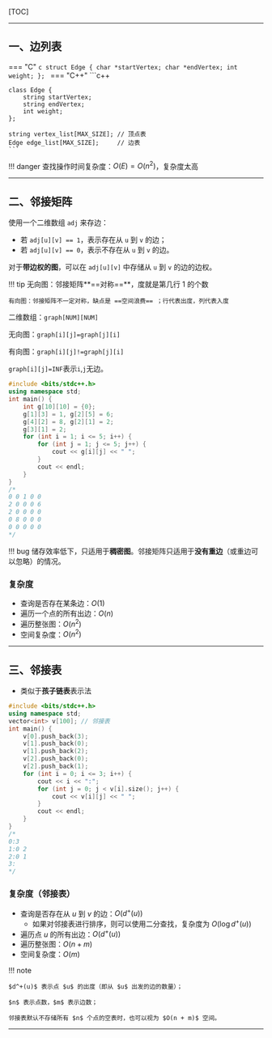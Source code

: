 [TOC]

---

## 一、边列表

=== "C" 
    ```c
    struct Edge {
        char *startVertex;
        char *endVertex;
        int weight;
    };
    ```
=== "C++"
    ```c++
    
    class Edge {
        string startVertex;
        string endVertex;
        int weight;
    };
    
    string vertex_list[MAX_SIZE]; // 顶点表
    Edge edge_list[MAX_SIZE];     // 边表
    ```

!!! danger
    查找操作时间复杂度：$O(E)=O(n^2)$，复杂度太高

---

## 二、邻接矩阵

使用一个二维数组 `adj` 来存边：

- 若 `adj[u][v] == 1`，表示存在从 `u` 到 `v` 的边；
- 若 `adj[u][v] == 0`，表示不存在从 `u` 到 `v` 的边。

对于**带边权的图**，可以在 `adj[u][v]` 中存储从 `u` 到 `v` 的边的边权。

!!! tip
	无向图：邻接矩阵**==对称==**，度就是第几行 $1$ 的个数
	

	有向图：邻接矩阵不一定对称，缺点是 ==空间浪费== ；行代表出度，列代表入度

二维数组：`graph[NUM][NUM]`

无向图：`graph[i][j]=graph[j][i]`

有向图：`graph[i][j]!=graph[j][i]`

`graph[i][j]=INF`表示`i`,`j`无边。

```c++
#include <bits/stdc++.h>
using namespace std;
int main() {
    int g[10][10] = {0};
    g[1][3] = 1, g[2][5] = 6;
    g[4][2] = 8, g[2][1] = 2;
    g[3][1] = 2;
    for (int i = 1; i <= 5; i++) {
        for (int j = 1; j <= 5; j++) {
            cout << g[i][j] << " ";
        }
        cout << endl;
    }
}
/*
0 0 1 0 0
2 0 0 0 6
2 0 0 0 0
0 8 0 0 0
0 0 0 0 0
*/
```

!!! bug
    储存效率低下，只适用于**稠密图**。邻接矩阵只适用于**没有重边**（或重边可以忽略）的情况。

### 复杂度

- 查询是否存在某条边：$O(1)$
- 遍历一个点的所有出边：$O(n)$
- 遍历整张图：$O(n^2)$
- 空间复杂度：$O(n^2)$

---

## 三、邻接表

- 类似于**孩子链表**表示法

```c++
#include <bits/stdc++.h>
using namespace std;
vector<int> v[100]; // 邻接表
int main() {
    v[0].push_back(3);
    v[1].push_back(0);
    v[1].push_back(2);
    v[2].push_back(0);
    v[2].push_back(1);
    for (int i = 0; i <= 3; i++) {
        cout << i << ":";
        for (int j = 0; j < v[i].size(); j++) {
            cout << v[i][j] << " ";
        }
        cout << endl;
    }
}
/*
0:3
1:0 2
2:0 1
3:
*/
```

### 复杂度（邻接表）

- 查询是否存在从 $u$ 到 $v$ 的边：$O(d^+(u))$  
  - 如果对邻接表进行排序，则可以使用二分查找，复杂度为 $O(\log d^+(u))$
- 遍历点 $u$ 的所有出边：$O(d^+(u))$
- 遍历整张图：$O(n + m)$
- 空间复杂度：$O(m)$

!!! note

	$d^+(u)$ 表示点 $u$ 的出度（即从 $u$ 出发的边的数量）；
	
	$n$ 表示点数，$m$ 表示边数；
	
	邻接表默认不存储所有 $n$ 个点的空表时，也可以视为 $O(n + m)$ 空间。

---